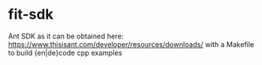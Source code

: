 # fit-sdk
Ant SDK as it can be obtained here: https://www.thisisant.com/developer/resources/downloads/ with a Makefile to build {en|de}code cpp examples
